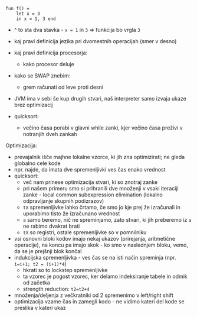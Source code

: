 ```
fun f() =
	let x = 3
	in x = 1, 3 end
```
- ^ to sta dva stavka - `x = 1` in `3` => funkcija bo vrgla `3`

- kaj pravi definicija jezika pri dvomestnih operacijah (smer v desno)
- kaj pravi definicija procesorja:
	- kako procesor deluje
- kako se SWAP znebim:
	- grem računati od leve proti desni

- JVM ima v sebi še kup drugih stvari, naš interpreter samo izvaja ukaze brez optimizacij

- quicksort:
	- večino časa porabi v glavni while zanki, kjer večino časa preživi v notranjih dveh zankah

Optimizacija:
- prevajalnik išče majhne lokalne vzorce, ki jih zna optimizirati; ne gleda globalno cele kode
- npr. najde, da imata dve spremenljivki ves čas enako vrednost
- quicksort:
	- več nam prinese optimizacija stvari, ki so znotraj zanke
	- pri našem primeru smo si prihranili dve množenji v vsaki iteraciji zanke - local common subexpression elimination (lokalno odpravljanje skupnih podizrazov)
	- `tX` spremenljivke lahko črtamo, če smo jo kje prej že izračunali in uporabimo tisto že izračunano vrednost
	- `a` samo beremo, nič ne spreminjamo, zato stvari, ki jih preberemo iz `a` ne rabimo dvakrat brati
	- `tX` so registri, ostale spremenljivke so v pomnilniku
- vsi osnovni bloki kodov imajo nekaj ukazov (prirejanja, aritmetične operacije), na koncu pa imajo skok - ko smo v naslednjem bloku, vemo, da se je prejšnji blok končal
- indukcijska spremenljivka - ves čas se na isti način spreminja (npr. `i=i+1; t2 = (i+1)*4`)
	- hkrati so to lockstep spremenljivke
	- ta vzorec je pogost vzorec, ker delamo indeksiranje tabele in odmik od začetka
	- strength reduction: `t2=t2+4`
- množenja/deljenja z večkratniki od 2 spremenimo v left/right shift
- optimizacija vzame čas in zamegli kodo - ne vidimo kateri del kode se preslika v kateri ukaz